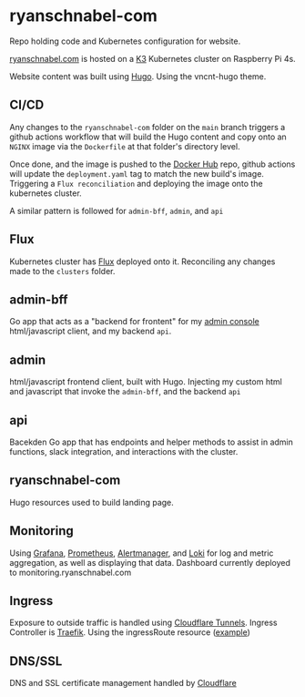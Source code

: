 # ryanschnabel-com

Repo holding code and Kubernetes configuration for website.

[ryanschnabel.com](https://ryanschnabel.com) is hosted on a [K3](https://k3s.io/) Kubernetes cluster on Raspberry Pi 4s.

Website content was built using [Hugo](https://gohugo.io/). Using the vncnt-hugo theme.

## CI/CD

Any changes to the `ryanschnabel-com` folder on the `main` branch triggers a github actions workflow that will build the Hugo content and copy onto an `NGINX` image via the `Dockerfile` at that folder's directory level.

Once done, and the image is pushed to the [Docker Hub](https://hub.docker.com/) repo, github actions will update the `deployment.yaml` tag to match the new build's image. Triggering a `Flux reconciliation` and deploying the image onto the kubernetes cluster.

A similar pattern is followed for `admin-bff`, `admin`, and `api`

## Flux

Kubernetes cluster has [Flux](https://fluxcd.io/) deployed onto it. Reconciling any changes made to the `clusters` folder.

## admin-bff

Go app that acts as a "backend for frontent" for my [admin console](https://admin.ryanschnabel.com) html/javascript client, and my backend `api`.

## admin

html/javascript frontend client, built with Hugo. Injecting my custom html and javascript that invoke the `admin-bff`, and the backend `api`

## api

Bacekden Go app that has endpoints and helper methods to assist in admin functions, slack integration, and interactions with the cluster.

## ryanschnabel-com

Hugo resources used to build landing page.

## Monitoring

Using [Grafana](https://grafana.com/grafana/), [Prometheus](https://prometheus.io/), [Alertmanager](https://prometheus.io/docs/alerting/latest/alertmanager/), and [Loki](https://grafana.com/oss/loki/) for log and metric aggregation, as well as displaying that data. Dashboard currently deployed to monitoring.ryanschnabel.com

## Ingress

Exposure to outside traffic is handled using [Cloudflare Tunnels](https://developers.cloudflare.com/cloudflare-one/connections/connect-networks/). Ingress Controller is [Traefik](https://traefik.io/traefik/). Using the ingressRoute resource ([example](https://github.com/schniebel/ryanschnabel-com/blob/main/clusters/default/ryanschnabel-com/ingressRoute.yaml))

## DNS/SSL

DNS and SSL certificate management handled by [Cloudflare](https://www.cloudflare.com/)

